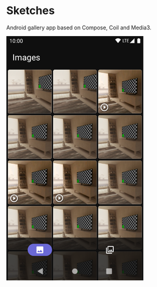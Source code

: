 # Sketches

Android gallery app based on Compose, Coil and Media3.

<img src="https://github.com/yuriy-budiyev/sketches/blob/main/screenshots/images_screen.png?raw=true" width="360" alt="Images screen">
